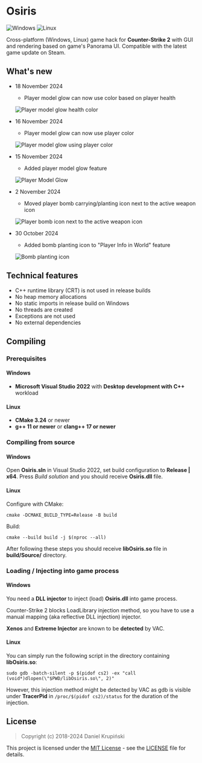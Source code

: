 # Osiris

![Windows](https://github.com/danielkrupinski/Osiris/workflows/Windows/badge.svg?branch=master&event=push)
![Linux](https://github.com/danielkrupinski/Osiris/workflows/Linux/badge.svg?branch=master&event=push)

Cross-platform (Windows, Linux) game hack for **Counter-Strike 2** with GUI and rendering based on game's Panorama UI. Compatible with the latest game update on Steam.

## What's new

* 18 November 2024
    * Player model glow can now use color based on player health

    ![Player model glow health color](https://github.com/user-attachments/assets/9e2d6218-3ac3-46e4-8b76-38ff0f4cf77a)

* 16 November 2024
    * Player model glow can now use player color

    ![Player model glow using player color](https://github.com/user-attachments/assets/d5832888-1520-49fe-8deb-b3312749d466)

* 15 November 2024
    * Added player model glow feature

    ![Player Model Glow](https://github.com/user-attachments/assets/c2c0d8fa-da23-4c4c-aebd-f262da0c8cd5)

* 2 November 2024
    * Moved player bomb carrying/planting icon next to the active weapon icon

    ![Player bomb icon next to the active weapon icon](https://github.com/user-attachments/assets/f3d88714-825a-4649-b7ba-31fadb1fe3b9)

* 30 October 2024
    * Added bomb planting icon to "Player Info in World" feature

    ![Bomb planting icon](https://github.com/user-attachments/assets/c7aa4e3f-4ae2-4897-8cf8-b62e3eb17b3a)

## Technical features

* C++ runtime library (CRT) is not used in release builds
* No heap memory allocations
* No static imports in release build on Windows
* No threads are created
* Exceptions are not used
* No external dependencies

## Compiling

### Prerequisites

#### Windows

* **Microsoft Visual Studio 2022** with **Desktop development with C++** workload

#### Linux

* **CMake 3.24** or newer
* **g++ 11 or newer** or **clang++ 17 or newer**

### Compiling from source

#### Windows

Open **Osiris.sln** in Visual Studio 2022, set build configuration to **Release | x64**. Press *Build solution* and you should receive **Osiris.dll** file.

#### Linux

Configure with CMake:

    cmake -DCMAKE_BUILD_TYPE=Release -B build

Build:

    cmake --build build -j $(nproc --all)

After following these steps you should receive **libOsiris.so** file in **build/Source/** directory.

### Loading / Injecting into game process

#### Windows

You need a **DLL injector** to inject (load) **Osiris.dll** into game process.

Counter-Strike 2 blocks LoadLibrary injection method, so you have to use a manual mapping (aka reflective DLL injection) injector.

**Xenos** and **Extreme Injector** are known to be **detected** by VAC.

#### Linux

You can simply run the following script in the directory containing **libOsiris.so**:

    sudo gdb -batch-silent -p $(pidof cs2) -ex "call (void*)dlopen(\"$PWD/libOsiris.so\", 2)"

However, this injection method might be detected by VAC as gdb is visible under **TracerPid** in `/proc/$(pidof cs2)/status` for the duration of the injection.

## License

> Copyright (c) 2018-2024 Daniel Krupiński

This project is licensed under the [MIT License](https://opensource.org/licenses/mit-license.php) - see the [LICENSE](https://github.com/danielkrupinski/Osiris/blob/master/LICENSE) file for details.
